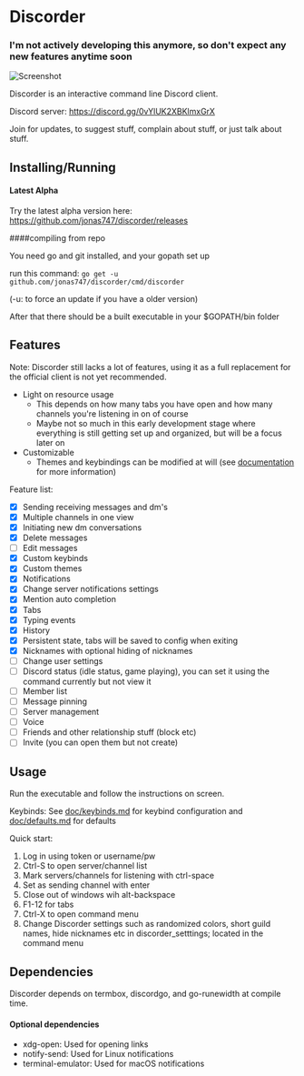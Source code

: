 # Discorder

### I'm not actively developing this anymore, so don't expect any new features anytime soon

![Screenshot](https://dl.dropboxusercontent.com/u/17487167/screenshots/1476387883.png)

Discorder is an interactive command line Discord client.

Discord server: https://discord.gg/0vYlUK2XBKlmxGrX

Join for updates, to suggest stuff, complain about stuff, or just talk about stuff.

## Installing/Running

#### Latest Alpha

Try the latest alpha version here: https://github.com/jonas747/discorder/releases

####compiling from repo

You need go and git installed, and your gopath set up

run this command: `go get -u github.com/jonas747/discorder/cmd/discorder`

(-u: to force an update if you have a older version)

After that there should be a built executable in your $GOPATH/bin folder

## Features

Note: Discorder still lacks a lot of features, using it as a full replacement for the official client is not yet recommended.

 - Light on resource usage
     + This depends on how many tabs you have open and how many channels you're listening in on of course
     + Maybe not so much in this early development stage where everything is still getting set up and organized, but will be a focus later on
 - Customizable
     + Themes and keybindings can be modified at will (see [documentation](doc) for more information)

Feature list:

- [x] Sending receiving messages and dm's
- [x] Multiple channels in one view
- [x] Initiating new dm conversations
- [x] Delete messages
- [ ] Edit messages
- [x] Custom keybinds
- [x] Custom themes
- [x] Notifications
- [x] Change server notifications settings
- [x] Mention auto completion
- [x] Tabs
- [x] Typing events
- [x] History
- [x] Persistent state, tabs will be saved to config when exiting
- [x] Nicknames with optional hiding of nicknames
- [ ] Change user settings
- [ ] Discord status (idle status, game playing), you can set it using the command currently but not view it
- [ ] Member list  
- [ ] Message pinning
- [ ] Server management
- [ ] Voice
- [ ] Friends and other relationship stuff (block etc)
- [ ] Invite (you can open them but not create)

## Usage

Run the executable and follow the instructions on screen.

Keybinds: See [doc/keybinds.md](https://github.com/jonas747/discorder/blob/master/doc/keybinds.md) for keybind configuration and [doc/defaults.md](https://github.com/jonas747/discorder/blob/master/doc/defaults.md) for defaults

Quick start:

1. Log in using token or username/pw
2. Ctrl-S to open server/channel list
3. Mark servers/channels for listening with ctrl-space
4. Set as sending channel with enter
5. Close out of windows wih alt-backspace
6. F1-12 for tabs
7. Ctrl-X to open command menu
8. Change Discorder settings such as randomized colors, short guild names, hide nicknames etc in discorder_setttings; located in the command menu

## Dependencies

Discorder depends on termbox, discordgo, and go-runewidth at compile time.

#### Optional dependencies

 - xdg-open: Used for opening links
 - notify-send: Used for Linux notifications
 - terminal-emulator: Used for macOS notifications
